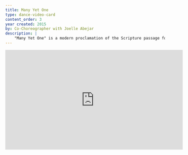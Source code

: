 ```yaml
---
title: Many Yet One
type: dance-video-card
content_order: 3
year created: 2015
by: Co-Choreographer with Joelle Abejar
description: |
    "Many Yet One" is a modern proclamation of the Scripture passage found in 1 Corinthians 12. The Scripture passage is recited in the styling of spoken word poetry while the dance includes elements of breaking and hip hop.
---
```

<iframe width="560" height="315" src="https://www.youtube.com/embed/4kQBbZZS4DU" frameborder="0" allow="accelerometer; autoplay; encrypted-media; gyroscope; picture-in-picture" allowfullscreen title='Video of "Many Yet One" performed at the YA Spring Fling.'></iframe>